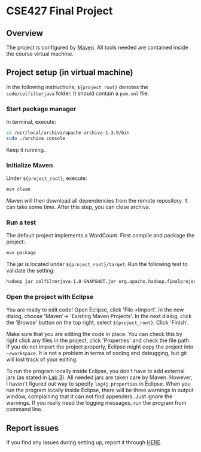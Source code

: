 # CSE427 Final Project
## Overview
The project is configured by [Maven](https://maven.apache.org/guides/getting-started/maven-in-five-minutes.html). All tools needed are contained inside the course virtual machine.

## Project setup (in virtual machine)
In the following instructions, `${project_root}` denotes the `code/colfilterjava` folder. It should contain a `pom.xml` file.
### Start package manager
In terminal, execute:
```bash
cd /usr/local/archiva/apache-archiva-1.3.9/bin
sudo ./archiva console
```
Keep it running.
### Initialize Maven
Under `${project_root}`, execute:
```bash
mvn clean
```
Maven will then download all dependencies from the remote repository. It can take some time. After this step, you can close archiva.
### Run a test
The default project implements a WordCount. First compile and package the project:
```bash
mvn package
```
The jar is located under `${project_root}/target`. Run the following test to validate the setting:
```bash
hadoop jar colfilterjava-1.0-SNAPSHOT.jar org.apache.hadoop.finalproject.ColFilterDriver -fs file:/// -jt=local /home/training/training_materials/developer/data/shakespeare result_shakespeare
```
### Open the project with Eclipse
You are ready to edit code! Open Eclipse, click 'File->Import'. In the new dialog, choose 'Maven'-> 'Existing Maven Projects'. In the next dialog, click the 'Browse' button on the top right, select `${project_root}`. Click 'Finish'.

Make sure that you are editing the code in place. You can check this by right click any files in the project, click 'Properties' and check the file path. If you do not import the project properly, Eclipse might copy the project into `~/workspace`. It is not a problem in terms of coding and debugging, but git will lost track of your editing.

To run the program locally inside Eclipse, you don't have to add external jars (as stated in [Lab 3](http://www.cse.wustl.edu/~m.neumann/fl2016/cse427/protected/Lab3b_RunJobLocally.pdf)). All needed jars are taken care by Maven. However, I haven't figured out way to specify `log4j.properties` in Eclipse. When you run the program locally inside Eclipse, there will be three warnings in output window, complaining that it can not find appenders. Just ignore the warnings. If you really need the logging messages, run the program from command line.

## Report issues
If you find any issues during setting up, report it through [HERE](https://github.com/yanhangpublic/cse427_finalproject/issues/new).

